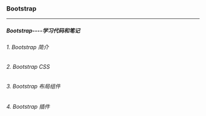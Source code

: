 ### Bootstrap
***
##### Bootstrap----学习代码和笔记
###### 1. Bootstrap 简介
###### 2. Bootstrap CSS 
###### 3. Bootstrap 布局组件
###### 4. Bootstrap 插件
